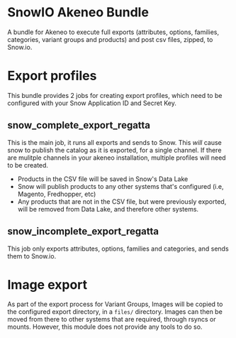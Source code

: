 # SnowIO Akeneo Bundle

A bundle for Akeneo to execute full exports (attributes, options, families, categories, variant groups and products) and post csv files, zipped, to Snow.io.

# Export profiles

This bundle provides 2 jobs for creating export profiles, which need to be configured with your Snow Application ID and Secret Key.

## snow_complete_export_regatta

This is the main job, it runs all exports and sends to Snow. This *will* cause snow to publish the catalog as it is exported, for a single channel.
If there are mulitple channels in your akeneo installation, multiple profiles will need to be created.

* Products in the CSV file will be saved in Snow's Data Lake
* Snow will publish products to any other systems that's configured (i.e, Magento, Fredhopper, etc)
* Any products that are not in the CSV file, but were previously exported, will be removed from Data Lake, and therefore other systems.

## snow_incomplete_export_regatta

This job only exports attributes, options, families and categories, and sends them to Snow.io.

# Image export

As part of the export process for Variant Groups, Images will be copied to the configured export directory, in a `files/` directory. Images can then be moved from 
there to other systems that are required, through rsyncs or mounts. However, this module does not provide any tools to do so.
